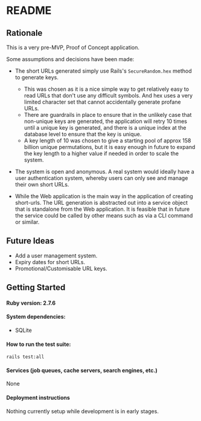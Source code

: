 # README


## Rationale 

This is a very pre-MVP, Proof of Concept application.

Some assumptions and decisions have been made: 

- The short URLs generated simply use Rails's `SecureRandom.hex` method to generate keys. 
  - This was chosen as it is a nice simple way to get relatively easy to read URLs that don't 
    use any difficult symbols. And hex uses a very limited character set that 
    cannot accidentally generate profane URLs.
  - There are guardrails in place to ensure that in the unlikely case that non-unique keys are generated, 
    the application will retry 10 times until a unique key is generated, and there is a unique index at the 
    database level to ensure that the key is unique.
  - A key length of 10 was chosen to give a starting pool of approx 158 billion unique permutations, but it is 
    easy enough in future to expand the key length to a higher value if needed in order to scale the system. 

- The system is open and anonymous. A real system would ideally have a user authentication system, whereby users
  can only see and manage their own short URLs. 

- While the Web application is the main way in the application of creating short-urls. 
The URL generation is abstracted out into a service object that is standalone from the Web application. 
It is feasible that in future the service could be called by other means such as via a CLI command or similar.

## Future Ideas

- Add a user management system.
- Expiry dates for short URLs.
- Promotional/Customisable URL keys.

## Getting Started 

#### Ruby version: 2.7.6

#### System dependencies: 
- SQLite

#### How to run the test suite:
`rails test:all`

#### Services (job queues, cache servers, search engines, etc.)
None

#### Deployment instructions

Nothing currently setup while development is in early stages.
